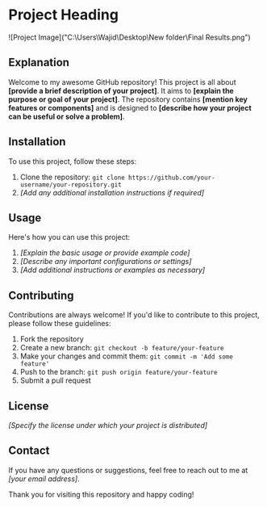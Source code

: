 # Project Heading

![Project Image]("C:\Users\Wajid\Desktop\New folder\Final Results.png")

## Explanation

Welcome to my awesome GitHub repository! This project is all about **[provide a brief description of your project]**. It aims to **[explain the purpose or goal of your project]**. The repository contains **[mention key features or components]** and is designed to **[describe how your project can be useful or solve a problem]**.

## Installation

To use this project, follow these steps:

1. Clone the repository: `git clone https://github.com/your-username/your-repository.git`
2. *[Add any additional installation instructions if required]*

## Usage

Here's how you can use this project:

1. *[Explain the basic usage or provide example code]*
2. *[Describe any important configurations or settings]*
3. *[Add additional instructions or examples as necessary]*

## Contributing

Contributions are always welcome! If you'd like to contribute to this project, please follow these guidelines:

1. Fork the repository
2. Create a new branch: `git checkout -b feature/your-feature`
3. Make your changes and commit them: `git commit -m 'Add some feature'`
4. Push to the branch: `git push origin feature/your-feature`
5. Submit a pull request

## License

*[Specify the license under which your project is distributed]*

## Contact

If you have any questions or suggestions, feel free to reach out to me at *[your email address]*.

Thank you for visiting this repository and happy coding!
